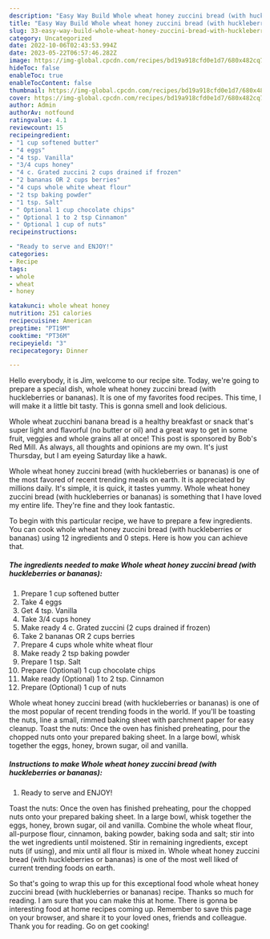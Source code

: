 ```yaml
---
description: "Easy Way Build Whole wheat honey zuccini bread (with huckleberries or bananas) yang Very Delicious}"
title: "Easy Way Build Whole wheat honey zuccini bread (with huckleberries or bananas) yang Very Delicious}"
slug: 33-easy-way-build-whole-wheat-honey-zuccini-bread-with-huckleberries-or-bananas-yang-very-delicious
category: Uncategorized
date: 2022-10-06T02:43:53.994Z
date: 2023-05-22T06:57:46.282Z
image: https://img-global.cpcdn.com/recipes/bd19a918cfd0e1d7/680x482cq70/whole-wheat-honey-zuccini-bread-with-huckleberries-or-bananas-recipe-main-photo.jpg
hideToc: false
enableToc: true
enableTocContent: false
thumbnail: https://img-global.cpcdn.com/recipes/bd19a918cfd0e1d7/680x482cq70/whole-wheat-honey-zuccini-bread-with-huckleberries-or-bananas-recipe-main-photo.jpg
cover: https://img-global.cpcdn.com/recipes/bd19a918cfd0e1d7/680x482cq70/whole-wheat-honey-zuccini-bread-with-huckleberries-or-bananas-recipe-main-photo.jpg
author: Admin
authorAv: notfound
ratingvalue: 4.1
reviewcount: 15
recipeingredient:
- "1 cup softened butter"
- "4 eggs"
- "4 tsp. Vanilla"
- "3/4 cups honey"
- "4 c. Grated zuccini 2 cups drained if frozen"
- "2 bananas OR 2 cups berries"
- "4 cups whole white wheat flour"
- "2 tsp baking powder"
- "1 tsp. Salt"
- " Optional 1 cup chocolate chips"
- " Optional 1 to 2 tsp Cinnamon"
- " Optional 1 cup of nuts"
recipeinstructions:

- "Ready to serve and ENJOY!"
categories:
- Recipe
tags:
- whole
- wheat
- honey

katakunci: whole wheat honey 
nutrition: 251 calories
recipecuisine: American
preptime: "PT19M"
cooktime: "PT36M"
recipeyield: "3"
recipecategory: Dinner

---
```



Hello everybody, it is Jim, welcome to our recipe site. Today, we're going to prepare a special dish, whole wheat honey zuccini bread (with huckleberries or bananas). It is one of my favorites food recipes. This time, I will make it a little bit tasty. This is gonna smell and look delicious.

Whole wheat zucchini banana bread is a healthy breakfast or snack that&#39;s super light and flavorful (no butter or oil) and a great way to get in some fruit, veggies and whole grains all at once! This post is sponsored by Bob&#39;s Red Mill. As always, all thoughts and opinions are my own. It&#39;s just Thursday, but I am eyeing Saturday like a hawk.

Whole wheat honey zuccini bread (with huckleberries or bananas) is one of the most favored of recent trending meals on earth. It is appreciated by millions daily. It's simple, it is quick, it tastes yummy. Whole wheat honey zuccini bread (with huckleberries or bananas) is something that I have loved my entire life. They're fine and they look fantastic.


To begin with this particular recipe, we have to prepare a few ingredients. You can cook whole wheat honey zuccini bread (with huckleberries or bananas) using 12 ingredients and 0 steps. Here is how you can achieve that.

<!--inarticleads1-->

##### The ingredients needed to make Whole wheat honey zuccini bread (with huckleberries or bananas):

1. Prepare 1 cup softened butter
1. Take 4 eggs
1. Get 4 tsp. Vanilla
1. Take 3/4 cups honey
1. Make ready 4 c. Grated zuccini (2 cups drained if frozen)
1. Take 2 bananas OR 2 cups berries
1. Prepare 4 cups whole white wheat flour
1. Make ready 2 tsp baking powder
1. Prepare 1 tsp. Salt
1. Prepare  (Optional) 1 cup chocolate chips
1. Make ready  (Optional) 1 to 2 tsp. Cinnamon
1. Prepare  (Optional) 1 cup of nuts


Whole wheat honey zuccini bread (with huckleberries or bananas) is one of the most popular of recent trending foods in the world. If you&#39;ll be toasting the nuts, line a small, rimmed baking sheet with parchment paper for easy cleanup. Toast the nuts: Once the oven has finished preheating, pour the chopped nuts onto your prepared baking sheet. In a large bowl, whisk together the eggs, honey, brown sugar, oil and vanilla. 

<!--inarticleads2-->

##### Instructions to make Whole wheat honey zuccini bread (with huckleberries or bananas):


1. Ready to serve and ENJOY!

Toast the nuts: Once the oven has finished preheating, pour the chopped nuts onto your prepared baking sheet. In a large bowl, whisk together the eggs, honey, brown sugar, oil and vanilla. Combine the whole wheat flour, all-purpose flour, cinnamon, baking powder, baking soda and salt; stir into the wet ingredients until moistened. Stir in remaining ingredients, except nuts (if using), and mix until all flour is mixed in. Whole wheat honey zuccini bread (with huckleberries or bananas) is one of the most well liked of current trending foods on earth. 

So that's going to wrap this up for this exceptional food whole wheat honey zuccini bread (with huckleberries or bananas) recipe. Thanks so much for reading. I am sure that you can make this at home. There is gonna be interesting food at home recipes coming up. Remember to save this page on your browser, and share it to your loved ones, friends and colleague. Thank you for reading. Go on get cooking!
